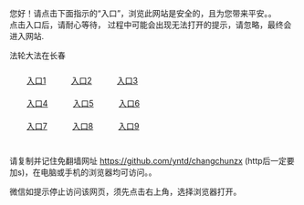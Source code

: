 您好！请点击下面指示的“入口”，浏览此网站是安全的，且为您带来平安。。 <br/>
点击入口后，请耐心等待， 过程中可能会出现无法打开的提示，请忽略，最终会进入网站. </br>

法轮大法在长春<br/>
<div style="padding:10px"><a style="margin:20px" target="_blank" href="https://d2bcbmk73lzk3d.cloudfront.net/2Qpsp?lknvmhct" id="ccLink1" rel="nofollow">入口1</a> <a target="_blank" style="margin:20px" href="https://dx74gy6bwltsy.cloudfront.net/2Qpsp?jkxigul" id="ccLink2" rel="nofollow">入口2</a> <a style="margin:20px" target="_blank" href="https://d3mn473x2fymkd.cloudfront.net/2Qpsp?gzmhetw" id="ccLink3" rel="nofollow">入口3</a></div>

<div style="padding:10px" ><a style="margin:20px" target="_blank" href="https://d2bcbmk73lzk3d.cloudfront.net/2Qpsp?lknvmhct" id="ccLink4" rel="nofollow">入口4</a> <a style="margin:20px" href="https://dx74gy6bwltsy.cloudfront.net/2Qpsp?jkxigul" target="_blank" id="ccLink5" rel="nofollow">入口5</a> <a style="margin:20px" href="https://d3mn473x2fymkd.cloudfront.net/2Qpsp?gzmhetw" target="_blank" id="ccLink6" rel="nofollow">入口6</a></div>

<div style="padding:10px"><a style="margin:20px" target="_blank" href="https://d2bcbmk73lzk3d.cloudfront.net/2Qpsp?lknvmhct" id="ccLink7" rel="nofollow">入口7</a> <a style="margin:20px" href="https://dx74gy6bwltsy.cloudfront.net/2Qpsp?jkxigul" target="_blank" id="ccLink8" rel="nofollow">入口8</a> <a style="margin:20px" target="_blank" href="https://d3mn473x2fymkd.cloudfront.net/2Qpsp?gzmhetw" id="ccLink9" rel="nofollow">入口9</a></div>

<br/>



请复制并记住免翻墙网址 https://github.com/yntd/changchunzx (http后一定要加s)，在电脑或手机的浏览器均可访问。。<br/>

微信如提示停止访问该网页，须先点击右上角，选择浏览器打开。
